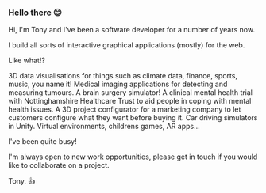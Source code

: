 ### Hello there 😊

Hi, I'm Tony and I've been a software developer for a number of years now.

I build all sorts of interactive graphical applications (mostly) for the web.

Like what!?

3D data visualisations for things such as climate data, finance, sports, music, you name it!
Medical imaging applications for detecting and measuring tumours.
A brain surgery simulator!
A clinical mental health trial with Nottinghamshire Healthcare Trust to aid people in coping with mental health issues.
A 3D project configurator for a marketing company to let customers configure what they want before buying it.
Car driving simulators in Unity.
Virtual environments, childrens games, AR apps...

I've been quite busy!

I'm always open to new work opportunities, please get in touch if you would like to collaborate on a project.

Tony. 👍
